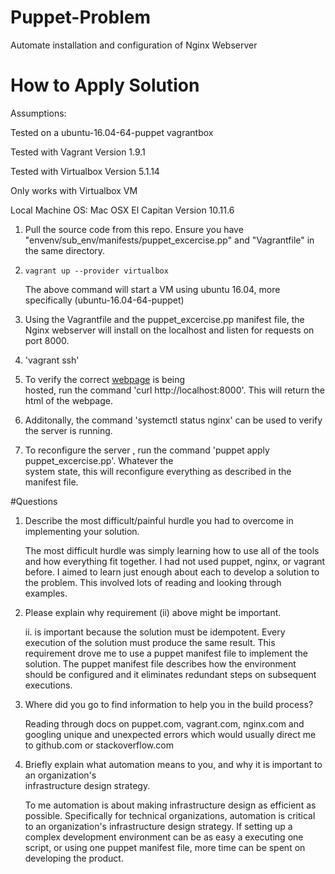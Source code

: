 # Puppet-Problem
Automate installation and configuration of Nginx Webserver

# How to Apply Solution

Assumptions:

Tested on a ubuntu-16.04-64-puppet vagrantbox

Tested with Vagrant Version 1.9.1

Tested with Virtualbox Version 5.1.14

Only works with Virtualbox VM

Local Machine OS: Mac OSX El Capitan Version 10.11.6

1. Pull the source code from this repo. Ensure you have "envenv/sub_env/manifests/puppet\_excercise.pp" 
   and "Vagrantfile" in the same directory.
2. <code>vagrant up --provider virtualbox</code>
   
   The above command will start a VM using ubuntu 16.04, more specifically (ubuntu-16.04-64-puppet)
3. Using the Vagrantfile and the puppet_excercise.pp manifest file, the Nginx webserver will install on 
   the localhost and listen for requests on port 8000. 
4. 'vagrant ssh'
5. To verify the correct 
   [webpage](https://raw.githubusercontent.com/puppetlabs/exercise-webpage/master/index.html) is being  
   hosted, run the command 'curl http://localhost:8000'. This will return the html of the webpage.
6. Additonally, the command 'systemctl status nginx' can be used to verify the server is running.
7. To reconfigure the server , run the command 'puppet apply puppet_excercise.pp'. Whatever the   
   system state, this will reconfigure everything as described in the manifest file.

#Questions 

1. Describe the most difficult/painful hurdle you had to overcome in implementing your solution.

    The most difficult hurdle was simply learning how to use all of the tools and how everything fit together. I had not used puppet, nginx, or vagrant before. I aimed to learn just enough about each to develop a solution to the problem. This involved lots of reading and looking through examples.

2. Please explain why requirement (ii) above might be important.

   ii. is important because the solution must be idempotent. Every execution of the solution must produce the same result. This requirement drove me to use a puppet manifest file to implement the solution. The puppet manifest file describes how the environment should be configured and it eliminates redundant steps on subsequent executions.

3. Where did you go to find information to help you in the build process?

   Reading through docs on puppet.com, vagrant.com, nginx.com and googling unique and unexpected errors which would usually direct me to github.com or stackoverflow.com

4. Briefly explain what automation means to you, and why it is important to an organization's  
   infrastructure design strategy.

   To me automation is about making infrastructure design as efficient as possible. Specifically for technical organizations, automation is critical to an organization's infrastructure design strategy. If setting up a complex development environment can be as easy a executing one script, or using one puppet manifest file, more time can be spent on developing the product. 